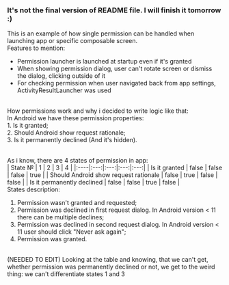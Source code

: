 ### It's not the final version of README file. I will finish it tomorrow :)

This is an example of how single permission can be handled when launching app or specific composable screen. <br>
Features to mention: <br>
- Permission launcher is launched at startup even if it's granted
- When showing permission dialog, user can't rotate screen or dismiss the dialog, clicking outside of it
- For checking permission when user navigated back from app settings, ActivityResultLauncher was used
<br>
How permissions work and why i decided to write logic like that:
<br>
In Android we have these permission properties:
<br>
1. Is it granted;<br>
2. Should Android show request rationale;<br>
3. Is it permanently declined (And it's hidden).<br><br>

As i know, there are 4 states of permission in app: <br>
| State №  | 1  | 2  | 3  | 4  |
|:----|:---:|:---:|:---:|:---:|
| Is it granted                         | false | false | false | true  |
| Should Android show request rationale | false | true  | false | false |
| Is it permanently declined            | false | false | true  | false |
<br>
States description:<br>
1. Permission wasn't granted and requested;<br>
2. Permission was declined in first request dialog. In Android version < 11 there can be multiple declines; <br>
3. Permission was declined in second request dialog. In Android version < 11 user should click "Never ask again"; <br>
4. Permission was granted. <br>


<br> (NEEDED TO EDIT)
Looking at the table and knowing, that we can't get, whether permission was permanently declined or not, we get to the weird thing: we can't differentiate states 1 and 3
